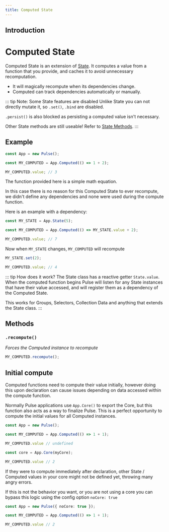 ```yaml
---
title: Computed State
---
```


## Introduction

# Computed State

Computed State is an extension of [State](./state.md). It computes a value from a function that you provide, and caches it to avoid unnecessary recomputation.

- It will magically recompute when its dependencies change.
- Computed can track dependencies automatically or manually.

::: tip Note: Some State features are disabled
Unlike State you can not directly mutate it, so `.set()`, `.bind` are disabled.

`.persist()` is also blocked as persisting a computed value isn't necessary.

Other State methods are still useable! Refer to [State Methods](./state.md#methods).
:::

## Example

```ts
const App = new Pulse();

const MY_COMPUTED = App.Computed(() => 1 + 2);

MY_COMPUTED.value; // 3
```

The function provided here is a simple math equation.

In this case there is no reason for this Computed State to ever recompute, we didn't define any dependencies and none were used during the compute function.

Here is an example with a dependency:

```ts
const MY_STATE = App.State(5);

const MY_COMPUTED = App.Computed(() => MY_STATE.value + 2);

MY_COMPUTED.value; // 7
```

Now when `MY_STATE` changes, `MY_COMPUTED` will recompute

```ts
MY_STATE.set(2);

MY_COMPUTED.value; // 4
```

::: tip How does it work?
The State class has a reactive getter `State.value`. When the computed function begins Pulse will listen for any State instances that have their value accessed, and will register them as a dependency of the Computed State.

This works for Groups, Selectors, Collection Data and anything that extends the State class.
:::

## Methods

### `.recompute()`

_Forces the Computed instance to recompute_

```typescript
MY_COMPUTED.recompute();
```

## Initial compute
Computed functions need to compute their value initially, however doing this upon declaration can cause issues depending on data accessed within the compute function.

Normally Pulse applications use `App.Core()` to export the Core, but this function also acts as a way to finalize Pulse. This is a perfect opportunity to compute the initial values for all Computed instances.

```ts
const App = new Pulse(); 

const MY_COMPUTED = App.Computed(() => 1 + 1);

MY_COMPUTED.value // undefined

const core = App.Core(myCore);

MY_COMPUTED.value // 2
```


If they were to compute immediately after declaration, other State / Computed values in your core might not be defined yet, throwing many angry errors.

If this is not the behavior you want, or you are not using a core you can bypass this logic using the config option `noCore: true`
```ts
const App = new Pulse({ noCore: true });

const MY_COMPUTED = App.Computed(() => 1 + 1);

MY_COMPUTED.value // 2
```